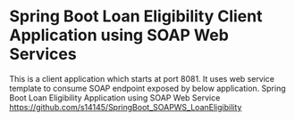 # Spring Boot Loan Eligibility Client Application using SOAP Web Services

This is a client application which starts at port 8081.
It uses web service template to consume SOAP endpoint exposed by below application.
Spring Boot Loan Eligibility Application using SOAP Web Service
https://github.com/s14145/SpringBoot_SOAPWS_LoanEligibility
